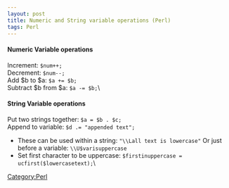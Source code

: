 ```yaml
---
layout: post 
title: Numeric and String variable operations (Perl)
tags: Perl
---
```


#### Numeric Variable operations

Increment: `$num++;`\
Decrement: `$num--;`\
Add \$b to \$a: `$a += $b;    `\
Subtract \$b from \$a: `$a -= $b;`\

#### String Variable operations

Put two strings together: `$a = $b . $c;`\
Append to variable: `$d .= "appended text";`

-   These can be used within a string: `"\\Lall text is lowercase"` Or
    just before a variable: `\\U$varisuppercase`
-   Set first character to be uppercase:
    `$firstinuppercase = ucfirst($lowercasetext);`\

[Category:Perl](Category:Perl "wikilink")

